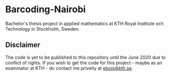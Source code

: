 # Barcoding-Nairobi
Bachelor's thesis project in applied mathematics at KTH Royal Institute och Technology in Stockholm, Sweden.

## Disclaimer
The code is yet to be published to this repository until the June 2020 due to conflict of rights. 
If you wish to get the code for this project - maybe as an examinator at KTH - do contact me privetly at ebojs@kth.se.
